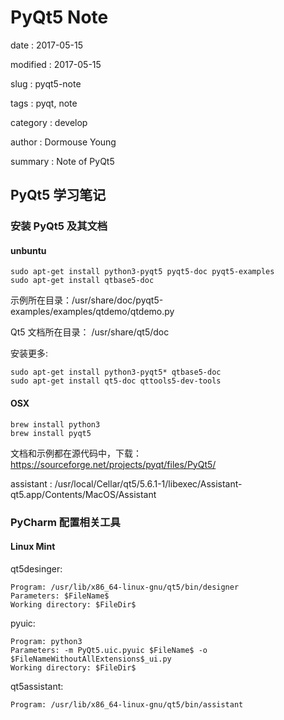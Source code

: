 PyQt5 Note
==========

date
:   2017-05-15

modified
:   2017-05-15

slug
:   pyqt5-note

tags
:   pyqt, note

category
:   develop

author
:   Dormouse Young

summary
:   Note of PyQt5

PyQt5 学习笔记
--------------

### 安装 PyQt5 及其文档

#### unbuntu

    sudo apt-get install python3-pyqt5 pyqt5-doc pyqt5-examples
    sudo apt-get install qtbase5-doc

示例所在目录：/usr/share/doc/pyqt5-examples/examples/qtdemo/qtdemo.py

Qt5 文档所在目录： /usr/share/qt5/doc

安装更多:

    sudo apt-get install python3-pyqt5* qtbase5-doc
    sudo apt-get install qt5-doc qttools5-dev-tools

#### OSX

    brew install python3
    brew install pyqt5

文档和示例都在源代码中，下载：https://sourceforge.net/projects/pyqt/files/PyQt5/

assistant :
/usr/local/Cellar/qt5/5.6.1-1/libexec/Assistant-qt5.app/Contents/MacOS/Assistant

### PyCharm 配置相关工具

#### Linux Mint

qt5desinger:

    Program: /usr/lib/x86_64-linux-gnu/qt5/bin/designer
    Parameters: $FileName$
    Working directory: $FileDir$

pyuic:

    Program: python3
    Parameters: -m PyQt5.uic.pyuic $FileName$ -o $FileNameWithoutAllExtensions$_ui.py
    Working directory: $FileDir$

qt5assistant:

    Program: /usr/lib/x86_64-linux-gnu/qt5/bin/assistant
